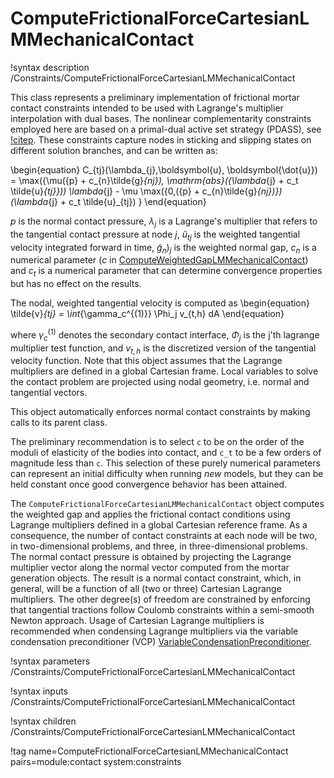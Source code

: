 # ComputeFrictionalForceCartesianLMMechanicalContact

!syntax description /Constraints/ComputeFrictionalForceCartesianLMMechanicalContact


This class represents a preliminary implementation of frictional mortar contact constraints intended to be used with Lagrange's multiplier interpolation with dual bases. The nonlinear complementarity constraints employed here are based on a primal-dual active set strategy (PDASS), see [!citep](gitterle2010finite). These constraints capture nodes in sticking and slipping states on different solution branches, and can be written as:

\begin{equation}
C_{tj}(\lambda_{j},\boldsymbol{u}, \boldsymbol{\dot{u}}) = \max({\mu({p} + c_{n}\tilde{g}_{nj}),  \mathrm{abs}({\lambda_{j} + c_t \tilde{u}_{tj}}))  \lambda_{j} - \mu \max({0,({p} + c_{n}\tilde{g}_{nj})}) (\lambda_{j} + c_t \tilde{u}_{tj})
}
\end{equation}

$p$ is the normal contact pressure, $\lambda_{j}$ is a Lagrange's multiplier that refers to the tangential contact pressure at node $j$, $\tilde{u}_{tj}$ is the weighted tangential velocity integrated forward in time, $\tilde{g}_n)_j$ is the weighted normal gap, $c_{n}$ is a numerical parameter ($c$ in [ComputeWeightedGapLMMechanicalContact](/ComputeWeightedGapLMMechanicalContact.md)) and $c_{t}$ is a numerical parameter that can determine convergence properties but has no effect on the results.

The nodal, weighted tangential velocity is computed as
\begin{equation}
\tilde{v}_{tj} = \int_{\gamma_c^{(1)}} \Phi_j v_{t,h} dA
\end{equation}

where $\gamma_c^{(1)}$ denotes the secondary contact interface, $\Phi_j$ is the
j'th lagrange multiplier test function, and $v_{t,h}$ is the discretized version
of the tangential velocity function. Note that this object assumes that the Lagrange multipliers are defined in a global Cartesian frame.
Local variables to solve the contact problem are projected using nodal geometry, i.e. normal and tangential vectors.

This object automatically enforces normal contact constraints by making calls to its parent class.

The preliminary recommendation is to select  `c` to be on the order of the moduli of elasticity of the bodies into contact, and `c_t` to be a few orders of magnitude less than `c`. This selection of these purely numerical parameters can represent an initial difficulty when running *new* models, but they can be held constant once good convergence behavior has been attained.

The `ComputeFrictionalForceCartesianLMMechanicalContact` object computes the weighted gap and
applies the frictional contact conditions using Lagrange multipliers defined in a global Cartesian reference frame.
As a consequence, the number of contact constraints at each node will be two, in two-dimensional problems,
and three, in three-dimensional problems. The normal contact pressure is obtained by projecting the Lagrange
multiplier vector along the normal vector computed from the mortar generation objects. The result is a normal
contact constraint, which, in general, will be a function of all (two or three) Cartesian Lagrange multipliers.
The other degree(s) of freedom are constrained by
enforcing that tangential tractions follow Coulomb constraints within a semi-smooth Newton approach. Usage of
Cartesian Lagrange multipliers is recommended when condensing Lagrange multipliers via the variable condensation preconditioner
(VCP) [VariableCondensationPreconditioner](/VariableCondensationPreconditioner.md).


!syntax parameters /Constraints/ComputeFrictionalForceCartesianLMMechanicalContact

!syntax inputs /Constraints/ComputeFrictionalForceCartesianLMMechanicalContact

!syntax children /Constraints/ComputeFrictionalForceCartesianLMMechanicalContact

!tag name=ComputeFrictionalForceCartesianLMMechanicalContact pairs=module:contact system:constraints
